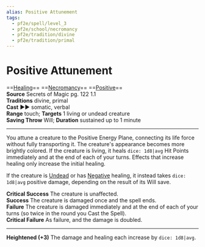 ```yaml
---
alias: Positive Attunement
tags:
  - pf2e/spell/level_3
  - pf2e/school/necromancy
  - pf2e/tradition/divine
  - pf2e/tradition/primal
---
```


# Positive Attunement

==[Healing](../../../Traits/Healing.md)== ==[Necromancy](../../../Traits/Necromancy.md)== ==[Positive](../../../Traits/Positive.md)==  
__Source__ Secrets of Magic pg. 122 1.1  
**Traditions** divine, primal  
**Cast** ►► somatic, verbal  
**Range** touch; **Targets** 1 living or undead creature  
**Saving Throw** Will; **Duration** sustained up to 1 minute

---

You attune a creature to the Positive Energy Plane, connecting its life force without fully transporting it. The creature's appearance becomes more brightly colored. If the creature is living, it heals `dice: 1d8|avg` Hit Points immediately and at the end of each of your turns. Effects that increase healing only increase the initial healing.

If the creature is [Undead](../../../Traits/Undead.md) or has [Negative](../../../Traits/Negative.md) healing, it instead takes `dice: 1d8|avg` positive damage, depending on the result of its Will save.

**Critical Success** The creature is unaffected.  
**Success** The creature is damaged once and the spell ends.  
**Failure** The creature is damaged immediately and at the end of each of your turns (so twice in the round you Cast the Spell).  
**Critical Failure** As failure, and the damage is doubled.

<hr>

**Heightened (+3)** The damage and healing each increase by `dice: 1d8|avg`.
